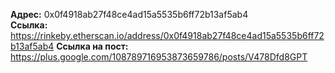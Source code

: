 ﻿**Адрес:** 0x0f4918ab27f48ce4ad15a5535b6ff72b13af5ab4   
**Ссылка:** https://rinkeby.etherscan.io/address/0x0f4918ab27f48ce4ad15a5535b6ff72b13af5ab4
**Ссылка на пост:** https://plus.google.com/108789716953873659786/posts/V478Dfd8GPT

